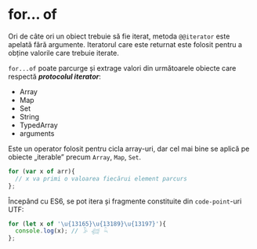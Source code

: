 # for... of

Ori de câte ori un obiect trebuie să fie iterat, metoda `@@iterator` este apelată fără argumente.
Iteratorul care este returnat este folosit pentru a obține valorile care trebuie iterate.

`for...of` poate parcurge și extrage valori din următoarele obiecte care respectă ***protocolul iterator***:
- Array
- Map
- Set
- String
- TypedArray
- arguments

Este un operator folosit pentru cicla array-uri, dar cel mai bine se aplică pe obiecte „iterable” precum `Array`, `Map`, `Set`.

```javascript
for (var x of arr){
  // x va primi o valoarea fiecărui element parcurs
};
```

Începând cu ES6, se pot itera și fragmente constituite din `code-point`-uri UTF:

```javascript
for (let x of '\u{13165}\u{13189}\u{13197}'){
  console.log(x); // 𓅥 𓆉 𓆗
};
```
